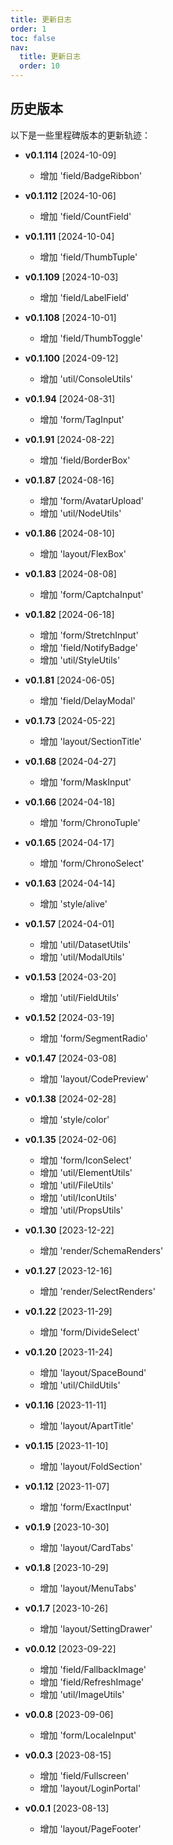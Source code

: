 ```yaml
---
title: 更新日志
order: 1
toc: false
nav:
  title: 更新日志
  order: 10
---
```


## 历史版本

以下是一些里程碑版本的更新轨迹：

  - **v0.1.114** [2024-10-09]
    - 增加 'field/BadgeRibbon'

  - **v0.1.112** [2024-10-06]
    - 增加 'field/CountField'

  - **v0.1.111** [2024-10-04]
    - 增加 'field/ThumbTuple'

  - **v0.1.109** [2024-10-03]
    - 增加 'field/LabelField'

  - **v0.1.108** [2024-10-01]
    - 增加 'field/ThumbToggle'

  - **v0.1.100** [2024-09-12]
    - 增加 'util/ConsoleUtils'

  - **v0.1.94** [2024-08-31]
    - 增加 'form/TagInput'

  - **v0.1.91** [2024-08-22]
    - 增加 'field/BorderBox'

  - **v0.1.87** [2024-08-16]
    - 增加 'form/AvatarUpload'
    - 增加 'util/NodeUtils'

  - **v0.1.86** [2024-08-10]
    - 增加 'layout/FlexBox'

  - **v0.1.83** [2024-08-08]
    - 增加 'form/CaptchaInput'

  - **v0.1.82** [2024-06-18]
    - 增加 'form/StretchInput'
    - 增加 'field/NotifyBadge'
    - 增加 'util/StyleUtils'

  - **v0.1.81** [2024-06-05]
    - 增加 'field/DelayModal'

  - **v0.1.73** [2024-05-22]
    - 增加 'layout/SectionTitle'

  - **v0.1.68** [2024-04-27]
    - 增加 'form/MaskInput'

  - **v0.1.66** [2024-04-18]
    - 增加 'form/ChronoTuple'

  - **v0.1.65** [2024-04-17]
    - 增加 'form/ChronoSelect'

  - **v0.1.63** [2024-04-14]
    - 增加 'style/alive'

  - **v0.1.57** [2024-04-01]
    - 增加 'util/DatasetUtils'
    - 增加 'util/ModalUtils'

  - **v0.1.53** [2024-03-20]
    - 增加 'util/FieldUtils'

  - **v0.1.52** [2024-03-19]
    - 增加 'form/SegmentRadio'

  - **v0.1.47** [2024-03-08]
    - 增加 'layout/CodePreview'

  - **v0.1.38** [2024-02-28]
    - 增加 'style/color'

  - **v0.1.35** [2024-02-06]
    - 增加 'form/IconSelect'
    - 增加 'util/ElementUtils'
    - 增加 'util/FileUtils'
    - 增加 'util/IconUtils'
    - 增加 'util/PropsUtils'

  - **v0.1.30** [2023-12-22]
    - 增加 'render/SchemaRenders'

  - **v0.1.27** [2023-12-16]
    - 增加 'render/SelectRenders'

  - **v0.1.22** [2023-11-29]
    - 增加 'form/DivideSelect'

  - **v0.1.20** [2023-11-24]
    - 增加 'layout/SpaceBound'
    - 增加 'util/ChildUtils'

  - **v0.1.16** [2023-11-11]
    - 增加 'layout/ApartTitle'

  - **v0.1.15** [2023-11-10]
    - 增加 'layout/FoldSection'

  - **v0.1.12** [2023-11-07]
    - 增加 'form/ExactInput'

  - **v0.1.9** [2023-10-30]
    - 增加 'layout/CardTabs'

  - **v0.1.8** [2023-10-29]
    - 增加 'layout/MenuTabs'

  - **v0.1.7** [2023-10-26]
    - 增加 'layout/SettingDrawer'

  - **v0.0.12** [2023-09-22]
    - 增加 'field/FallbackImage'
    - 增加 'field/RefreshImage'
    - 增加 'util/ImageUtils'

  - **v0.0.8** [2023-09-06]
    - 增加 'form/LocaleInput'

  - **v0.0.3** [2023-08-15]
    - 增加 'field/Fullscreen'
    - 增加 'layout/LoginPortal'

  - **v0.0.1** [2023-08-13]
    - 增加 'layout/PageFooter'

